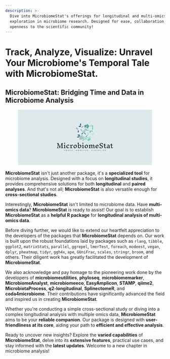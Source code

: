 ```yaml
---
description: >-
  Dive into MicrobiomeStat's offerings for longitudinal and multi-omics data
  exploration in microbiome research. Designed for ease, collaboration, and
  openness to the scientific community!
---
```


# Track, Analyze, Visualize: Unravel Your Microbiome's Temporal Tale with MicrobiomeStat.

## **MicrobiomeStat: Bridging Time and Data in Microbiome Analysis**

<figure><img src=".gitbook/assets/cover.png" alt=""><figcaption></figcaption></figure>

**MicrobiomeStat** isn't just another package, it's a **specialized tool** for microbiome analysis. Designed with a focus on **longitudinal studies**, it provides comprehensive solutions for both **longitudinal** and **paired analyses**. And that's not all; **MicrobiomeStat** is also versatile enough for **cross-sectional studies**.

Interestingly, **MicrobiomeStat** isn't limited to microbiome data. Have **multi-omics data**? **MicrobiomeStat** is ready to assist! Our goal is to establish **MicrobiomeStat** as a **helpful R package** for **longitudinal analysis of multi-omics data**.

Before diving further, we would like to extend our heartfelt appreciation to the developers of the packages that **MicrobiomeStat** depends on. Our work is built upon the robust foundations laid by packages such as `rlang`, `tibble`, `ggplot2`, `matrixStats`, `parallel`, `ggrepel`, `lmerTest`, `foreach`, `modeest`, `vegan`, `dplyr`, `pheatmap`, `tidyr`, `ggh4x`, `ape`, `GUniFrac`, `scales`, `stringr`, `broom`, and others. Their diligent work has greatly facilitated the development of **MicrobiomeStat**.

We also acknowledge and pay homage to the pioneering work done by the developers of **microbiomeutilities**, **phyloseq**, **microbiomemarker**, **MicrobiomeAnalyst**, **microbiomeeco**, **EasyAmplicon**, **STAMP**, **qiime2**, **MicrobiotaProcess**, **q2-longitudinal**, **SplinectomeR**, and **coda4microbiome**. Their contributions have significantly advanced the field and inspired us in creating **MicrobiomeStat**.

Whether you're conducting a simple cross-sectional study or diving into a complex longitudinal analysis with multiple omics data, **MicrobiomeStat** aims to be your **reliable companion**. Our package is designed with **user-friendliness at its core**, aiding your path to **efficient and effective analysis**.

Ready to uncover new insights? Explore the **varied capabilities** of **MicrobiomeStat**, delve into its **extensive features**, practical use cases, and stay informed with the **latest updates**. Welcome to a new chapter in microbiome analysis!
